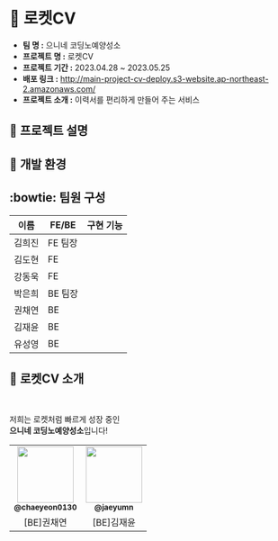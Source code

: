 # 🚀 로켓CV
- **팀 명 :**  으니네 코딩노예양성소
- **프로젝트 명 :** 로켓CV
- **프로젝트 기간 :** 2023.04.28 ~ 2023.05.25
- **배포 링크 :** http://main-project-cv-deploy.s3-website.ap-northeast-2.amazonaws.com/
- **프로젝트 소개 :** 이력서를 편리하게 만들어 주는 서비스


## :page_facing_up: 프로젝트 설명

## :rocket: 개발 환경

## :bowtie: 팀원 구성

|이름|FE/BE|구현 기능|
|------|---|---|
|김희진|FE 팀장||
|김도현|FE||
|강동욱|FE||
|박은희|BE 팀장||
|권채연|BE||
|김재윤|BE||
|유성영|BE|||

## 🚀 로켓CV 소개
</br>

저희는 로켓처럼 빠르게 성장 중인 </br>
**으니네 코딩노예양성소**입니다!
</br>

<table>
  <tr>
  <td align="center"><a href="https://github.com/chaeyeon0130"><img src="https://avatars.githubusercontent.com/u/102018765?v=4" width="100px;" alt=""/><br /><sub><b>@chaeyeon0130</b></sub></a><br /></td>
  <td align="center"><a href="https://github.com/jaeyumn"><img src="https://avatars.githubusercontent.com/u/91544507?v=4" width="100px;" alt=""/><br /><sub><b>@jaeyumn</b></sub></a><br /></td>
     
</tr>
  <td align="center">[BE]권채연</td>
  <td align="center">[BE]김재윤</td>
</tr>
</table>
